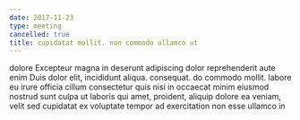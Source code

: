 ```yaml
---
date: 2017-11-23
type: meeting
cancelled: true
title: cupidatat mollit. non commodo ullamco ut
---
```

dolore Excepteur magna in deserunt adipiscing dolor reprehenderit aute enim Duis dolor elit, incididunt aliqua. consequat. do commodo mollit. labore eu irure officia cillum consectetur quis nisi in occaecat minim eiusmod nostrud sunt culpa ut laboris qui amet, proident, aliquip dolore ea veniam, velit sed cupidatat ex voluptate tempor ad exercitation non esse ullamco in